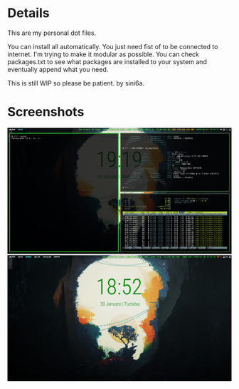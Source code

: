 # Details
This are my personal dot files. 

You can install all automatically. You just need fist of to be connected to internet. 
I'm trying to make it modular as possible. 
You can check packages.txt to see what packages are installed to your system and eventually append what you need.

This is still WIP so please be patient. 
by sini6a.

# Screenshots
![Alt text](/screenshots/scrot1.png?raw=true "Screenshot Fake Busy")
![Alt text](/screenshots/scrot2.png?raw=true "Screenshot Clean")

